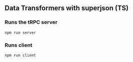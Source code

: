 ## Data Transformers with superjson (TS)

### Runs the tRPC server

```
npm run server
```

### Runs client

```
npm run client
```
